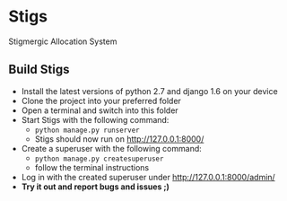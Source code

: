 Stigs
=====

Stigmergic Allocation System

Build Stigs
-----------

* Install the latest versions of python 2.7 and django 1.6 on your device
* Clone the project into your preferred folder
* Open a terminal and switch into this folder
* Start Stigs with the following command:
    * `python manage.py runserver`
    * Stigs should now run on http://127.0.0.1:8000/
* Create a superuser with the following command:
    * `python manage.py createsuperuser`
    * follow the terminal instructions
* Log in with the created superuser under http://127.0.0.1:8000/admin/
* **Try it out and report bugs and issues ;)**